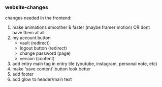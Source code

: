 ### website-changes
changes needed in the frontend:
1. make animations smoother & faster (maybe framer motion) OR dont have them at all
2. my account button
    - vault (redirect)
    - logout button (redirect)
    - change password (page)
    - version (content)
3. add entry main tag in entry tile (youtube, instagram, personal note, etc)
4. make 'save content' button look better
5. add footer
6. add glow to header/main text
